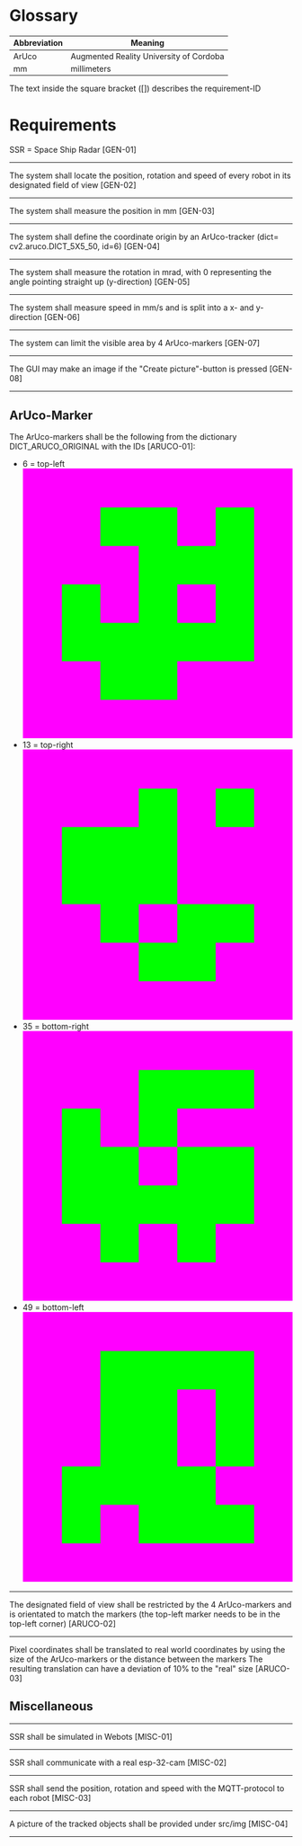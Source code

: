 # Glossary

Abbreviation | Meaning
--- | ---
ArUco | Augmented Reality University of Cordoba
mm | millimeters

The text inside the square bracket ([]) describes the requirement-ID

# Requirements

SSR = Space Ship Radar [GEN-01]

---

The system shall locate the position, rotation and speed of every robot in its designated field of view [GEN-02]

---

The system shall measure the position in mm [GEN-03]

---

The system shall define the coordinate origin by an ArUco-tracker (dict= cv2.aruco.DICT_5X5_50, id=6) [GEN-04]

---


The system shall measure the rotation in mrad, with 0 representing the angle pointing straight up (y-direction) [GEN-05]

---

The system shall measure speed in mm/s and is split into a x- and y-direction [GEN-06]

---

The system can limit the visible area by 4 ArUco-markers [GEN-07]

---

The GUI may make an image if the "Create picture"-button is pressed [GEN-08]

---

## ArUco-Marker

The ArUco-markers shall be the following from the dictionary DICT_ARUCO_ORIGINAL with the IDs [ARUCO-01]:
- 6 = top-left  
![pink_6](../../webots/protos/pink_6.png)
- 13 = top-right  
![pink_13](../../webots/protos/pink_13.png)
- 35 = bottom-right  
![pink_35](../../webots/protos/pink_35.png)
- 49 = bottom-left  
![pink_49](../../webots/protos/pink_49.png)

---

The designated field of view shall be restricted by the 4 ArUco-markers and is orientated to match the markers (the top-left marker needs to be in the top-left corner) [ARUCO-02]

---

Pixel coordinates shall be translated to real world coordinates by using the size of the ArUco-markers or the distance between the markers
The resulting translation can have a deviation of 10% to the "real" size [ARUCO-03]


## Miscellaneous

---

SSR shall be simulated in Webots [MISC-01]

---

SSR shall communicate with a real esp-32-cam [MISC-02]

---

SSR shall send the position, rotation and speed with the MQTT-protocol to each robot [MISC-03]

---

A picture of the tracked objects shall be provided under src/img [MISC-04]

---

